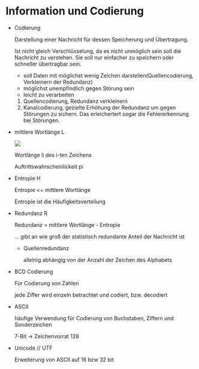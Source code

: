 # Information und Codierung

+ Codierung 

    Darstellung einer Nachricht für dessen Speicherung und Übertragung.

    Ist nicht gleich Verschlüsselung, da es nicht unmöglich sein soll die Nachricht zu verstehen. Sie soll nur einfacher zu speichern oder schneller übertragbar sein.

    + soll Daten mit möglichst wenig Zeichen darstellen(Quellencodierung, Verkleinern der Redundanz)
    + möglichst unempfindlich gegen Störung sein
    + leicht zu verarbeiten

    1. Quellencodierung, Redundanz verkleinern
    2. Kanalcodierung, gezielte Erhöhung der Redundanz um gegen Störungen zu sichern. Das erleichertert sogar die Fehlererkennung bei Störungen.
    

+ mittlere Wortlänge L

    ![](bilder/mittlere-wortlaenge.png)

    Wortlänge li des i-ten Zeichens

    Auftrittswahrscheinlickeit pi

+ Entropie H

    Entropie <= mittlere Wortlänge

    Entropie ist die Häufigkeitsverteilung

+ Redundanz R

    Redundanz = mittlere Wortlänge - Entropie

    ... gibt an wie groß der statistisch redundante Anteil der Nachricht ist

    + Quellenredundanz

        alleinig abhängig von der Anzahl der Zeichen des Alphabets

+ BCD Codierung

    Für Codierung von Zahlen

    jede Ziffer wird einzeln betrachtet und codiert, bzw. decodiert

+ ASCII

    häufige Verwendung für Codierung von Buchstaben, Ziffern und Sonderzeichen

    7-Bit -> Zeichenvorrat 128

+ Unicode // UTF

    Erweiterung von ASCII auf 16 bzw 32 bit